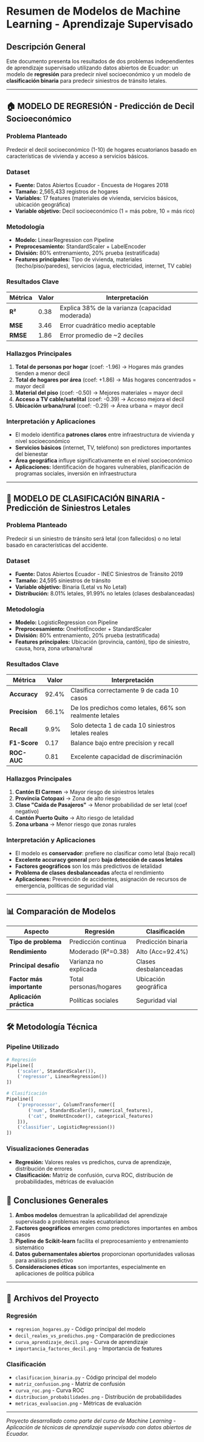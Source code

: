 # Resumen de Modelos de Machine Learning - Aprendizaje Supervisado

## Descripción General

Este documento presenta los resultados de dos problemas independientes de aprendizaje supervisado utilizando datos abiertos de Ecuador: un modelo de **regresión** para predecir nivel socioeconómico y un modelo de **clasificación binaria** para predecir siniestros de tránsito letales.

---

## 🏠 MODELO DE REGRESIÓN - Predicción de Decil Socioeconómico

### Problema Planteado
Predecir el decil socioeconómico (1-10) de hogares ecuatorianos basado en características de vivienda y acceso a servicios básicos.

### Dataset
- **Fuente:** Datos Abiertos Ecuador - Encuesta de Hogares 2018
- **Tamaño:** 2,565,433 registros de hogares
- **Variables:** 17 features (materiales de vivienda, servicios básicos, ubicación geográfica)
- **Variable objetivo:** Decil socioeconómico (1 = más pobre, 10 = más rico)

### Metodología
- **Modelo:** LinearRegression con Pipeline
- **Preprocesamiento:** StandardScaler + LabelEncoder
- **División:** 80% entrenamiento, 20% prueba (estratificada)
- **Features principales:** Tipo de vivienda, materiales (techo/piso/paredes), servicios (agua, electricidad, internet, TV cable)

### Resultados Clave
| Métrica | Valor | Interpretación |
|---------|-------|----------------|
| **R²** | 0.38 | Explica 38% de la varianza (capacidad moderada) |
| **MSE** | 3.46 | Error cuadrático medio aceptable |
| **RMSE** | 1.86 | Error promedio de ~2 deciles |

### Hallazgos Principales
1. **Total de personas por hogar** (coef: -1.96) → Hogares más grandes tienden a menor decil
2. **Total de hogares por área** (coef: +1.86) → Más hogares concentrados = mayor decil
3. **Material del piso** (coef: -0.50) → Mejores materiales = mayor decil
4. **Acceso a TV cable/satelital** (coef: -0.39) → Acceso mejora el decil
5. **Ubicación urbana/rural** (coef: -0.29) → Área urbana = mayor decil

### Interpretación y Aplicaciones
- El modelo identifica **patrones claros** entre infraestructura de vivienda y nivel socioeconómico
- **Servicios básicos** (internet, TV, teléfono) son predictores importantes del bienestar
- **Área geográfica** influye significativamente en el nivel socioeconómico
- **Aplicaciones:** Identificación de hogares vulnerables, planificación de programas sociales, inversión en infraestructura

---

## 🚗 MODELO DE CLASIFICACIÓN BINARIA - Predicción de Siniestros Letales

### Problema Planteado
Predecir si un siniestro de tránsito será letal (con fallecidos) o no letal basado en características del accidente.

### Dataset
- **Fuente:** Datos Abiertos Ecuador - INEC Siniestros de Tránsito 2019
- **Tamaño:** 24,595 siniestros de tránsito
- **Variable objetivo:** Binaria (Letal vs No Letal)
- **Distribución:** 8.01% letales, 91.99% no letales (clases desbalanceadas)

### Metodología
- **Modelo:** LogisticRegression con Pipeline
- **Preprocesamiento:** OneHotEncoder + StandardScaler
- **División:** 80% entrenamiento, 20% prueba (estratificada)
- **Features principales:** Ubicación (provincia, cantón), tipo de siniestro, causa, hora, zona urbana/rural

### Resultados Clave
| Métrica | Valor | Interpretación |
|---------|-------|----------------|
| **Accuracy** | 92.4% | Clasifica correctamente 9 de cada 10 casos |
| **Precision** | 66.1% | De los predichos como letales, 66% son realmente letales |
| **Recall** | 9.9% | Solo detecta 1 de cada 10 siniestros letales reales |
| **F1-Score** | 0.17 | Balance bajo entre precision y recall |
| **ROC-AUC** | 0.81 | Excelente capacidad de discriminación |

### Hallazgos Principales
1. **Cantón El Carmen** → Mayor riesgo de siniestros letales
2. **Provincia Cotopaxi** → Zona de alto riesgo
3. **Clase "Caída de Pasajeros"** → Menor probabilidad de ser letal (coef negativo)
4. **Cantón Puerto Quito** → Alto riesgo de letalidad
5. **Zona urbana** → Menor riesgo que zonas rurales

### Interpretación y Aplicaciones
- El modelo es **conservador**: prefiere no clasificar como letal (bajo recall)
- **Excelente accuracy general** pero **baja detección de casos letales**
- **Factores geográficos** son los más predictivos de letalidad
- **Problema de clases desbalanceadas** afecta el rendimiento
- **Aplicaciones:** Prevención de accidentes, asignación de recursos de emergencia, políticas de seguridad vial

---

## 📊 Comparación de Modelos

| Aspecto | Regresión | Clasificación |
|---------|-----------|---------------|
| **Tipo de problema** | Predicción continua | Predicción binaria |
| **Rendimiento** | Moderado (R²=0.38) | Alto (Acc=92.4%) |
| **Principal desafío** | Varianza no explicada | Clases desbalanceadas |
| **Factor más importante** | Total personas/hogares | Ubicación geográfica |
| **Aplicación práctica** | Políticas sociales | Seguridad vial |

## 🛠️ Metodología Técnica

### Pipeline Utilizado
```python
# Regresión
Pipeline([
    ('scaler', StandardScaler()),
    ('regressor', LinearRegression())
])

# Clasificación
Pipeline([
    ('preprocessor', ColumnTransformer([
        ('num', StandardScaler(), numerical_features),
        ('cat', OneHotEncoder(), categorical_features)
    ])),
    ('classifier', LogisticRegression())
])
```

### Visualizaciones Generadas
- **Regresión:** Valores reales vs predichos, curva de aprendizaje, distribución de errores
- **Clasificación:** Matriz de confusión, curva ROC, distribución de probabilidades, métricas de evaluación

## 🎯 Conclusiones Generales

1. **Ambos modelos** demuestran la aplicabilidad del aprendizaje supervisado a problemas reales ecuatorianos
2. **Factores geográficos** emergen como predictores importantes en ambos casos
3. **Pipeline de Scikit-learn** facilita el preprocesamiento y entrenamiento sistemático
4. **Datos gubernamentales abiertos** proporcionan oportunidades valiosas para análisis predictivo
5. **Consideraciones éticas** son importantes, especialmente en aplicaciones de política pública

---

## 📁 Archivos del Proyecto

### Regresión
- `regresion_hogares.py` - Código principal del modelo
- `decil_reales_vs_predichos.png` - Comparación de predicciones
- `curva_aprendizaje_decil.png` - Curva de aprendizaje
- `importancia_factores_decil.png` - Importancia de features

### Clasificación
- `clasificacion_binaria.py` - Código principal del modelo
- `matriz_confusion.png` - Matriz de confusión
- `curva_roc.png` - Curva ROC
- `distribucion_probabilidades.png` - Distribución de probabilidades
- `metricas_evaluacion.png` - Métricas de evaluación

---

*Proyecto desarrollado como parte del curso de Machine Learning - Aplicación de técnicas de aprendizaje supervisado con datos abiertos de Ecuador.*
